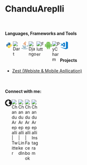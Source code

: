 # ChanduAreplli

<br/>

#### Languages, Frameworks and Tools

<img align="left" alt="Python" width="26px" src="https://raw.githubusercontent.com/github/explore/80688e429a7d4ef2fca1e82350fe8e3517d3494d/topics/python/python.png" />
<img align="left" alt="Dart" width="26px" src="https://lh3.googleusercontent.com/proxy/EHFxqXRWaRE7J4DGITnz71wwaJ6G2zA-kK3IoyX6ZxnaRPhJkTGfE7KQkPMaeK_4F067-K5-f1iZz6d7nPqujeZhuHfoeiVRMq548agc0Nr-PraGBBY" />
<img align="left" alt="Java" width="26px" src="https://raw.githubusercontent.com/github/explore/80688e429a7d4ef2fca1e82350fe8e3517d3494d/topics/java/java.png" />
<img align="left" alt="Django" width="26px" src="https://i0.wp.com/mariopeshev.com/wp-content/uploads/2010/05/1_1OBwwxzJksMv0YDD-XmyBw-e1536939901261.png?fit=1074%2C1164&ssl=1" />
<img align="left" alt="Flutter" width="26px" src="https://cdn.iconscout.com/icon/free/png-512/flutter-2038877-1720090.png" />
<img align="left" alt="Android" width="26px" src="https://raw.githubusercontent.com/github/explore/80688e429a7d4ef2fca1e82350fe8e3517d3494d/topics/android/android.png" />
<img align="left" alt="PyCharm" width="26px" src="https://resources.jetbrains.com/storage/products/pycharm/img/meta/pycharm_logo_300x300.png" />
<img align="left" alt="Visual Studio Code" width="26px" src="https://raw.githubusercontent.com/github/explore/80688e429a7d4ef2fca1e82350fe8e3517d3494d/topics/visual-studio-code/visual-studio-code.png" />

<br/>
<br/>


#### Projects

- [Zest (Webiste & Mobile Apllication)][project_zest]

<br/>


#### Connect with me:

[<img align="left" alt="ChanduArepalli" width="22px" src="https://raw.githubusercontent.com/iconic/open-iconic/master/svg/globe.svg" />][website]
[<img align="left" alt="ChanduArepalli | Twitter" width="22px" src="https://cdn.jsdelivr.net/npm/simple-icons@v3/icons/twitter.svg" />][twitter]
[<img align="left" alt="ChanduArepalli | LinkedIn" width="22px" src="https://cdn.jsdelivr.net/npm/simple-icons@v3/icons/linkedin.svg" />][linkedin]
[<img align="left" alt="ChanduArepalli | Facebook" width="22px" src="https://cdn.jsdelivr.net/npm/simple-icons@v3/icons/facebook.svg" />][facebook]
[<img align="left" alt="ChanduArepalli Instagram" width="22px" src="https://cdn.jsdelivr.net/npm/simple-icons@v3/icons/instagram.svg" />][instagram]

<br />


[website]: http://chanduArepalli.xyz
[twitter]: https://twitter.com/ChanduArepalli_
[instagram]: https://www.instagram.com/chandu_mani_kumar/
[linkedin]: https://www.linkedin.com/in/chandu-arepalli/
[facebook]: https://facebook.com/Arepalli.Chandu

[project_zest]: projects/zest/
